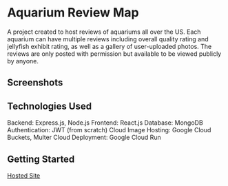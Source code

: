 # Aquarium Review Map
A project created to host reviews of aquariums all over the US. Each aquarium can have multiple reviews including overall quality rating and jellyfish exhibit rating, as well as a gallery of user-uploaded photos. The reviews are only posted with permission but available to be viewed publicly by anyone.

## Screenshots

## Technologies Used
Backend: Express.js, Node.js
Frontend: React.js
Database: MongoDB
Authentication: JWT (from scratch)
Cloud Image Hosting: Google Cloud Buckets, Multer
Cloud Deployment: Google Cloud Run

## Getting Started
[Hosted Site](https://jellyfishmap-5i7hp45fea-uc.a.run.app/)
